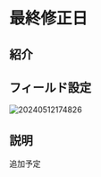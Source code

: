 # 最終修正日

## 紹介

## フィールド設定

![20240512174826](https://static-docs.nocobase.com/20240512174826.png)

## 説明

追加予定

